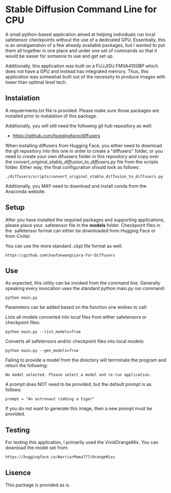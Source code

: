 # Stable Diffusion Command Line for CPU

A small python-based application aimed at helping individuals run local safetensor checkpoints without the use of a dedicated GPU. Essentially, this is an amalgamation of a few already available packages, but I wanted to put them all together in one place and under one set of commands so that it would be easier for someone to use and get set up.

Additionally, this application was built on a FUJJISU FMVA4100BP which does not have a GPU and instead has integrated memory. Thus, this application was somewhat built out of the necessity to produce images with lower than opitmal level tech.

## Instalation

A requierments.txt file is provided. Please make sure those packages are installed prior to instalation of this package. 

Additionally, you will still need the following git hub repository as well:

- https://github.com/huggingface/diffusers

When installing diffusers from Hugging Face, you either need to download the git repository into this one in order to create a "diffusers" folder, or you need to create your own difussers folder in this repository and copy over the <i> convert_original_stable_diffusion_to_diffusers.py </i> file from the scripts folder. Either way, the final configuration should look as follows:

```
./diffusers/scripts/convert_original_stable_diffusion_to_diffusers.py
```

Additionally, you MAY need to download and install conda from the Anaconda website.

## Setup

After you have installed the required packages and supporting applications, please place your .safetensor file in the <b> models </b> folder. Checkpoint files in the .safetensor format can either be downloaded from Hugging Face or from Civitai. 

You can use the more standard .ckpt file format as well.

```
https:\\github.com\haofanwang\Lora-for-Diffusers
```

## Use

As expected, this utility can be invoked from the command line. Generally speaking every invocation uses the standard python main.py run command:

```
python main.py
```

Parameters can be added based on the function one wishes to call:

Lists all models converted into local files from either safetensors or checkpoint files:
```
python main.py --list_models=True 
```
Converts all safetensors and/or checkpoint files into local models:
```
python main.py --gen_models=True
```

Failing to provide a model from the directory will terrminate the program and return the following:
```
No model selected. Please select a model and re-run application.
```

A prompt does NOT need to be provided, but the default prompt is as follows:
```
prompt = "An astronaut ridding a tiger"
```
If you do not want to generate this image, then a new prompt must be provided. 



## Testing

For testing this application, I primarily used the VividOrangeMix. 
You can download the model set from:

```
https://huggingface.co/WarriorMama777/OrangeMixs
```


## Lisence

This package is provided as is.